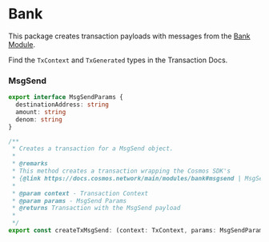 # Bank

This package creates transaction payloads with messages from the [Bank Module](https://docs.cosmos.network/main/modules/bank).

Find the `TxContext` and `TxGenerated` types in the Transaction Docs.

### MsgSend

```ts
export interface MsgSendParams {
  destinationAddress: string
  amount: string
  denom: string
}

/**
 * Creates a transaction for a MsgSend object.
 *
 * @remarks
 * This method creates a transaction wrapping the Cosmos SDK's
 * {@link https://docs.cosmos.network/main/modules/bank#msgsend | MsgSend}
 *
 * @param context - Transaction Context
 * @param params - MsgSend Params
 * @returns Transaction with the MsgSend payload
 *
 */
export const createTxMsgSend: (context: TxContext, params: MsgSendParams): TxGenerated
```
